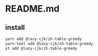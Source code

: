 # README.md

    

## install

```bash
yarn add @lazy-cjk/zh-table-greedy
yarn-tool add @lazy-cjk/zh-table-greedy
yt add @lazy-cjk/zh-table-greedy
```

